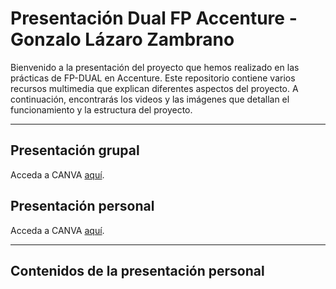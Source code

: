 # Presentación Dual FP Accenture - Gonzalo Lázaro Zambrano

Bienvenido a la presentación del proyecto que hemos realizado en las prácticas de FP-DUAL en Accenture. Este repositorio contiene varios recursos multimedia que explican diferentes aspectos del proyecto. A continuación, encontrarás los videos y las imágenes que detallan el funcionamiento y la estructura del proyecto.

---

## Presentación grupal

Acceda a CANVA [aquí](https://www.canva.com/design/DAGGN6EK2kc/HYAimlMYs5RSJxU7h1lwqw/view?utm_content=DAGGN6EK2kc&utm_campaign=designshare&utm_medium=link&utm_source=editor).

## Presentación personal

Acceda a CANVA [aquí](https://www.canva.com/design/DAGGW16T180/3sdA7vmRYth_Gqd5JMFouA/view?utm_content=DAGGW16T180&utm_campaign=designshare&utm_medium=link&utm_source=editor).

---

## Contenidos de la presentación personal

